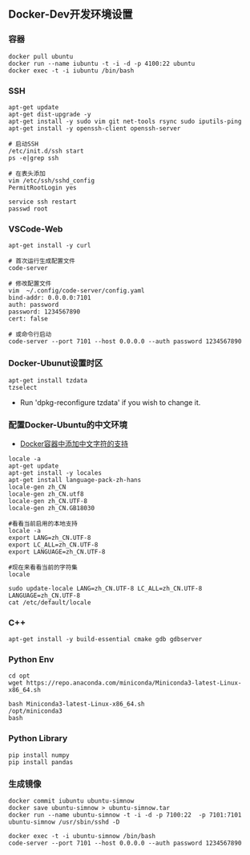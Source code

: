 ## Docker-Dev开发环境设置

### 容器

```shell
docker pull ubuntu
docker run --name iubuntu -t -i -d -p 4100:22 ubuntu
docker exec -t -i iubuntu /bin/bash
```

### SSH

```shell
apt-get update
apt-get dist-upgrade -y 
apt-get install -y sudo vim git net-tools rsync sudo iputils-ping 
apt-get install -y openssh-client openssh-server

# 启动SSH
/etc/init.d/ssh start
ps -e|grep ssh

# 在表头添加
vim /etc/ssh/sshd_config
PermitRootLogin yes

service ssh restart
passwd root
```

### VSCode-Web

```shell
apt-get install -y curl

# 首次运行生成配置文件
code-server 

# 修改配置文件
vim  ~/.config/code-server/config.yaml
bind-addr: 0.0.0.0:7101
auth: password
password: 1234567890
cert: false

# 或命令行启动
code-server --port 7101 --host 0.0.0.0 --auth password 1234567890
```

### Docker-Ubunut设置时区

```shell
apt-get install tzdata
tzselect
```

- Run 'dpkg-reconfigure tzdata' if you wish to change it.

### 配置Docker-Ubuntu的中文环境

- [Docker容器中添加中文字符的支持](https://zhuanlan.zhihu.com/p/31078295)   

```shell
locale -a
apt-get update
apt-get install -y locales
apt-get install language-pack-zh-hans
locale-gen zh_CN
locale-gen zh_CN.utf8
locale-gen zh_CN.UTF-8
locale-gen zh_CN.GB18030

#看看当前启用的本地支持
locale -a
export LANG=zh_CN.UTF-8
export LC_ALL=zh_CN.UTF-8
export LANGUAGE=zh_CN.UTF-8

#现在来看看当前的字符集
locale

sudo update-locale LANG=zh_CN.UTF-8 LC_ALL=zh_CN.UTF-8 LANGUAGE=zh_CN.UTF-8
cat /etc/default/locale
```

### C++

```shell
apt-get install -y build-essential cmake gdb gdbserver
```

### Python Env

```shell
cd opt
wget https://repo.anaconda.com/miniconda/Miniconda3-latest-Linux-x86_64.sh

bash Miniconda3-latest-Linux-x86_64.sh 
/opt/miniconda3
bash
```

### Python Library

```shell
pip install numpy
pip install pandas
```


### 生成镜像

```
docker commit iubuntu ubuntu-simnow
docker save ubuntu-simnow > ubuntu-simnow.tar
docker run --name ubuntu-simnow -t -i -d -p 7100:22  -p 7101:7101 ubuntu-simnow /usr/sbin/sshd -D

docker exec -t -i ubuntu-simnow /bin/bash
code-server --port 7101 --host 0.0.0.0 --auth password 1234567890
```